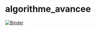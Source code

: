 # algorithme_avancee
[![Binder](https://mybinder.org/badge_logo.svg)](https://mybinder.org/v2/gh/ichrak-gara/algorithme_avancee/main?filepath=projet_algorithme_Recursivite.ipynb)
